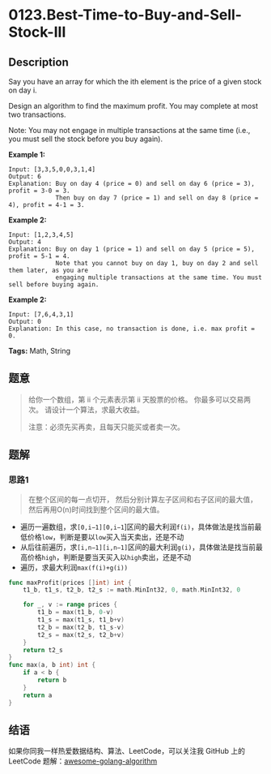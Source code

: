 # 0123.Best-Time-to-Buy-and-Sell-Stock-III

## Description

Say you have an array for which the ith element is the price of a given stock on day i.

Design an algorithm to find the maximum profit. You may complete at most two transactions.

Note: You may not engage in multiple transactions at the same time \(i.e., you must sell the stock before you buy again\).

**Example 1:**

```text
Input: [3,3,5,0,0,3,1,4]
Output: 6
Explanation: Buy on day 4 (price = 0) and sell on day 6 (price = 3), profit = 3-0 = 3.
             Then buy on day 7 (price = 1) and sell on day 8 (price = 4), profit = 4-1 = 3.
```

**Example 2:**

```text
Input: [1,2,3,4,5]
Output: 4
Explanation: Buy on day 1 (price = 1) and sell on day 5 (price = 5), profit = 5-1 = 4.
             Note that you cannot buy on day 1, buy on day 2 and sell them later, as you are
             engaging multiple transactions at the same time. You must sell before buying again.
```

**Example 2:**

```text
Input: [7,6,4,3,1]
Output: 0
Explanation: In this case, no transaction is done, i.e. max profit = 0.
```

**Tags:** Math, String

## 题意

> 给你一个数组，第 ii 个元素表示第 ii 天股票的价格。 你最多可以交易两次。 请设计一个算法，求最大收益。
>
> 注意：必须先买再卖，且每天只能买或者卖一次。

## 题解

### 思路1

> 在整个区间的每一点切开， 然后分别计算左子区间和右子区间的最大值，然后再用O\(n\)时间找到整个区间的最大值。

* 遍历一遍数组，求`[0,i−1][0,i−1`\]区间的最大利润`f(i)`，具体做法是找当前最低价格`low`，判断是要以`low`买入当天卖出，还是不动
* 从后往前遍历，求`[i,n−1][i,n−1]`区间的最大利润`g(i)`，具体做法是找当前最高价格`high`，判断是要当天买入以`high`卖出，还是不动
* 遍历，求最大利润`max(f(i)+g(i))`

```go
func maxProfit(prices []int) int {
    t1_b, t1_s, t2_b, t2_s := math.MinInt32, 0, math.MinInt32, 0

    for _, v := range prices {
        t1_b = max(t1_b, 0-v)
        t1_s = max(t1_s, t1_b+v)
        t2_b = max(t2_b, t1_s-v)
        t2_s = max(t2_s, t2_b+v)
    }
    return t2_s
}
func max(a, b int) int {
    if a < b {
        return b
    }
    return a
}
```

## 结语

如果你同我一样热爱数据结构、算法、LeetCode，可以关注我 GitHub 上的 LeetCode 题解：[awesome-golang-algorithm](https://github.com/kylesliu/awesome-golang-algorithm)

